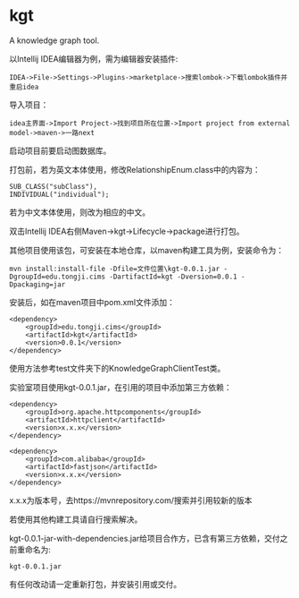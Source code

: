 # kgt

A knowledge graph tool.

以Intellij IDEA编辑器为例，需为编辑器安装插件:
```
IDEA->File->Settings->Plugins->marketplace->搜索lombok->下载lombok插件并重启idea
```
导入项目：
```$xslt
idea主界面->Import Project->找到项目所在位置->Import project from external model->maven->一路next
```


启动项目前要启动图数据库。

打包前，若为英文本体使用，修改RelationshipEnum.class中的内容为：
```$xslt
SUB_CLASS("subClass"),
INDIVIDUAL("individual");
```
若为中文本体使用，则改为相应的中文。

双击Intellij IDEA右侧Maven->kgt->Lifecycle->package进行打包。

其他项目使用该包，可安装在本地仓库，以maven构建工具为例，安装命令为：
```
mvn install:install-file -Dfile=文件位置\kgt-0.0.1.jar -DgroupId=edu.tongji.cims -DartifactId=kgt -Dversion=0.0.1 -Dpackaging=jar
```
安装后，如在maven项目中pom.xml文件添加：
```$xslt
<dependency>
    <groupId>edu.tongji.cims</groupId>
    <artifactId>kgt</artifactId>
    <version>0.0.1</version>
</dependency>
```

使用方法参考test文件夹下的KnowledgeGraphClientTest类。

实验室项目使用kgt-0.0.1.jar，在引用的项目中添加第三方依赖：
```
<dependency>
    <groupId>org.apache.httpcomponents</groupId>
    <artifactId>httpclient</artifactId>
    <version>x.x.x</version>
</dependency>

<dependency>
    <groupId>com.alibaba</groupId>
    <artifactId>fastjson</artifactId>
    <version>x.x.x</version>
</dependency>
```
x.x.x为版本号，去https://mvnrepository.com/搜索并引用较新的版本

若使用其他构建工具请自行搜索解决。

kgt-0.0.1-jar-with-dependencies.jar给项目合作方，已含有第三方依赖，交付之前重命名为:
```
kgt-0.0.1.jar
```

有任何改动请一定重新打包，并安装引用或交付。

